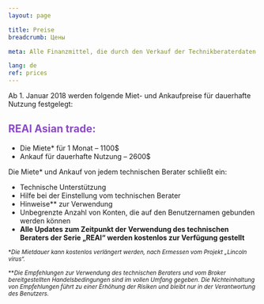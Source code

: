 ```yaml
---
layout: page

title: Preise
breadcrumb: Цены

meta: Alle Finanzmittel, die durch den Verkauf der Technikberaterdaten erworben wurden, dienen zum Zweck der Wohltätigkeit.

lang: de
ref: prices
---
```


Ab 1. Januar 2018 werden folgende Miet- und Ankaufpreise für dauerhafte Nutzung festgelegt:

## <span style="color:#8b4ac7">REAl Asian trade:</span>

- Die Miete* für 1 Monat – 1100$   
- Ankauf für dauerhafte Nutzung – 2600$

Die Miete* und Ankauf  von jedem technischen Berater schließt ein:

- Technische Unterstützung 
- Hilfe bei der Einstellung vom technischen Berater
- Hinweise** zur Verwendung
- Unbegrenzte Anzahl von Konten, die auf den Benutzernamen gebunden werden können
- **Alle Updates zum Zeitpunkt der Verwendung des technischen Beraters der Serie „REAl“ werden kostenlos zur Verfügung gestellt**


<small>\*_Die Mietdauer kann kostenlos verlängert werden, nach Ermessen vom Projekt „Lincoln virus“._</small>

<small>\*\*_Die Empfehlungen zur Verwendung des technischen Beraters und vom Broker bereitgestellten Handelsbedingungen sind im vollen Umfang gegeben. Die Nichteinhaltung von Empfehlungen führt zu einer Erhöhung der Risiken und bleibt nur in der Verantwortung des Benutzers._</small>
